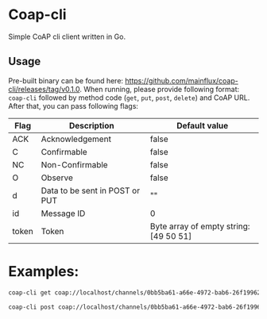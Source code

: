 # Coap-cli
Simple CoAP cli client written in Go.


## Usage
Pre-built binary can be found here: https://github.com/mainflux/coap-cli/releases/tag/v0.1.0.
When running, please provide following format:
`coap-cli` followed by method code (`get`, `put`, `post`, `delete`) and CoAP URL. After that, you can pass following flags:

| Flag  | Description                    | Default value                          |
|-------|--------------------------------|----------------------------------------|
| ACK   | Acknowledgement                | false                                  |
| C     | Confirmable                    | false                                  |
| NC    | Non-Confirmable                | false                                  |
| O     | Observe                        | false                                  |
| d     | Data to be sent in POST or PUT | ""                                     |
| id    | Message ID                     | 0                                      |
| token | Token                          | Byte array of empty string: [49 50 51] |
# Examples:

```bash
coap-cli get coap://localhost/channels/0bb5ba61-a66e-4972-bab6-26f19962678f/messages/subtopic\?authorization=1e1017e6-dee7-45b4-8a13-00e6afeb66eb -O
```
```bash
coap-cli post coap://localhost/channels/0bb5ba61-a66e-4972-bab6-26f19962678f/messages/subtopic\?authorization=1e1017e6-dee7-45b4-8a13-00e6afeb66eb -d "hello world"
```